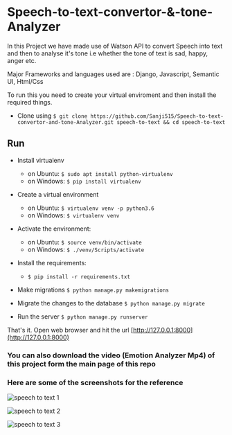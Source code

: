 # Speech-to-text-convertor-&-tone-Analyzer
In this Project we have made use of Watson API to convert Speech into text and then to analyse it's tone i.e whether the tone of text is sad, happy, anger etc.

Major Frameworks and languages used are : Django, Javascript, Semantic UI, Html/Css

To run this you need to create your virtual enviroment and then install the required things.

* Clone using `$ git clone https://github.com/Sanji515/Speech-to-text-convertor-and-tone-Analyzer.git speech-to-text && cd speech-to-text`

## Run

* Install virtualenv
    - on Ubuntu: `$ sudo apt install python-virtualenv`
    - on Windows: `$ pip install virtualenv`
    
* Create a virtual environment
    - on Ubuntu: `$ virtualenv venv -p python3.6`
    - on Windows: `$ virtualenv venv`
    
* Activate the environment:
    - on Ubuntu: `$ source venv/bin/activate`
    - on Windows: `$ ./venv/Scripts/activate`
    
* Install the requirements:
    - `$ pip install -r requirements.txt`

* Make migrations `$ python manage.py makemigrations`
* Migrate the changes to the database `$ python manage.py migrate`
* Run the server `$ python manage.py runserver`

That's it. Open web browser and hit the url [http://127.0.0.1:8000](http://127.0.0.1:8000)


### You can also download the video (Emotion Analyzer Mp4) of this project form the main page of this repo
### Here are some of the screenshots for the reference

![speech to text 1](https://user-images.githubusercontent.com/37772172/47526961-34d59600-d856-11e8-8b6f-8f1aae634df7.png)


![speech to text 2](https://user-images.githubusercontent.com/37772172/47527138-a57cb280-d856-11e8-96c5-d47877e50f10.png)


![speech to text 3](https://user-images.githubusercontent.com/37772172/47527177-baf1dc80-d856-11e8-9c7b-07df87af1131.png)
